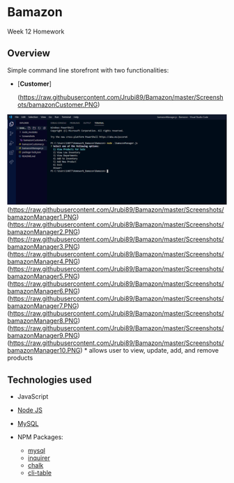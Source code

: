 # Bamazon <a id="top"></a>
Week 12 Homework 

## Overview
Simple command line storefront with two functionalities:

* [**Customer**]

    (https://raw.githubusercontent.com/Jrubi89/Bamazon/master/Screenshots/bamazonCustomer.PNG)
    
![**Manager**](https://raw.githubusercontent.com/Jrubi89/Bamazon/master/Screenshots/bamazonManager.PNG)
    (https://raw.githubusercontent.com/Jrubi89/Bamazon/master/Screenshots/bamazonManager1.PNG)
    (https://raw.githubusercontent.com/Jrubi89/Bamazon/master/Screenshots/bamazonManager2.PNG)
    (https://raw.githubusercontent.com/Jrubi89/Bamazon/master/Screenshots/bamazonManager3.PNG)
    (https://raw.githubusercontent.com/Jrubi89/Bamazon/master/Screenshots/bamazonManager4.PNG)
    (https://raw.githubusercontent.com/Jrubi89/Bamazon/master/Screenshots/bamazonManager5.PNG)
    (https://raw.githubusercontent.com/Jrubi89/Bamazon/master/Screenshots/bamazonManager6.PNG)
    (https://raw.githubusercontent.com/Jrubi89/Bamazon/master/Screenshots/bamazonManager7.PNG)
    (https://raw.githubusercontent.com/Jrubi89/Bamazon/master/Screenshots/bamazonManager8.PNG)
    (https://raw.githubusercontent.com/Jrubi89/Bamazon/master/Screenshots/bamazonManager9.PNG)
    (https://raw.githubusercontent.com/Jrubi89/Bamazon/master/Screenshots/bamazonManager10.PNG)
	* allows user to view, update, add, and remove products


## Technologies used

* JavaScript
* [Node JS](https://nodejs.org/en/download/)
* [MySQL](https://dev.mysql.com/doc/refman/5.6/en/installing.html)

* NPM Packages:
	- [mysql](https://www.npmjs.com/package/mysql)
	- [inquirer](https://www.npmjs.com/package/inquirer)
	- [chalk](https://www.npmjs.com/package/chalk)
	- [cli-table](https://www.npmjs.com/package/cli-table)
